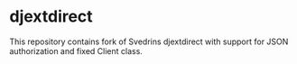 # djextdirect #

This repository contains fork of Svedrins djextdirect with support for JSON authorization and fixed Client class.